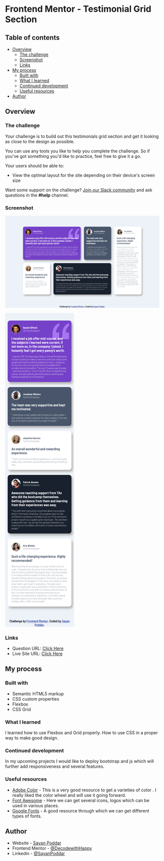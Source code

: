 # Frontend Mentor - Testimonial Grid Section

## Table of contents

- [Overview](#overview)
  - [The challenge](#the-challenge)
  - [Screenshot](#screenshot)
  - [Links](#links)
- [My process](#my-process)
  - [Built with](#built-with)
  - [What I learned](#what-i-learned)
  - [Continued development](#continued-development)
  - [Useful resources](#useful-resources)
- [Author](#author)


## Overview

### The challenge

Your challenge is to build out this testimonials grid section and get it looking as close to the design as possible.

You can use any tools you like to help you complete the challenge. So if you've got something you'd like to practice, feel free to give it a go.

Your users should be able to:

- View the optimal layout for the site depending on their device's screen size

Want some support on the challenge? [Join our Slack community](https://www.frontendmentor.io/slack) and ask questions in the **#help** channel.

### Screenshot

![](./images/Screenshot-desktop.png)

![](./images/Screenshot-Mobile.png)

### Links

- Question URL: [Click Here](https://www.frontendmentor.io/challenges/testimonials-grid-section-Nnw6J7Un7/hub/testimonials-grid-section-208z_ztkW)
- Live Site URL: [Click Here](https://decodewithhappy.github.io/Testimonials-grid-section-main/)

## My process

### Built with

- Semantic HTML5 markup
- CSS custom properties
- Flexbox
- CSS Grid

### What I learned

I learned how to use Flexbox and Grid properly. How to use CSS in a proper way to make good design.

### Continued development

In my upcoming projects I would like to deploy bootstrap and js which will further add responsiveness and several features.

### Useful resources

- [Adobe Color](https://color.adobe.com/create/color-wheel) - This is a very good resource to get a varieties of color . I really liked the color wheel and will use it going forward.
- [Font Awesome](https://fontawesome.com/) - Here we can get several icons, logos which can be used in various places.
- [Google Fonts](https://fonts.google.com/) - A good resource through which we can get different types of fonts.

## Author

- Website - [Sayan Poddar](https://github.com/DecodewithHappy/Testimonials-grid-section-main)
- Frontend Mentor - [@DecodewithHappy](https://www.frontendmentor.io/profile/DecodewithHappy)
- Linkedin - [@SayanPoddar](https://www.linkedin.com/in/sayan-poddar-71777222a/)
